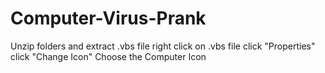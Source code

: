 # Computer-Virus-Prank
Unzip folders and extract .vbs file
right click on .vbs file 
click "Properties"
click "Change Icon"
Choose the Computer Icon
